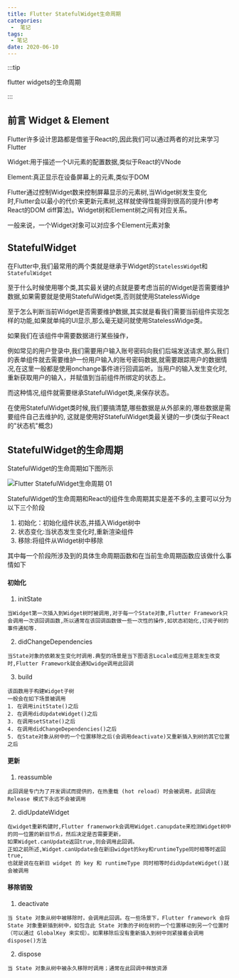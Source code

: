 ```yaml
---
title: Flutter StatefulWidget生命周期
categories:
 -  笔记
tags:
 - 笔记
date: 2020-06-10
---
```



:::tip

flutter widgets的生命周期

:::

<!-- more -->

## 前言 Widget & Element

Flutter许多设计思路都是借鉴于React的,因此我们可以通过两者的对比来学习Flutter

Widget:用于描述一个UI元素的配置数据,类似于React的VNode

Element:真正显示在设备屏幕上的元素,类似于DOM

Flutter通过控制Widget数来控制屏幕显示的元素树,当Widget树发生变化时,Flutter会以最小的代价来更新元素树,这样就使得性能得到很高的提升(参考React的DOM diff算法)。Widget树和Element树之间有对应关系。

一般来说，一个Widget对象可以对应多个Element元素对象


## StatefulWidget


在Flutter中,我们最常用的两个类就是继承于Widget的`StatelessWidge`t和`StatefulWidget`

至于什么时候使用哪个类,其实最关键的点就是要考虑当前的Widget是否需要维护数据,如果需要就是使用StatefulWidget类,否则就使用StatelessWidge

至于怎么判断当前Widget是否需要维护数据,其实就是看我们需要当前组件实现怎样的功能,如果就单纯的UI显示,那么毫无疑问就使用StatelessWidge类。

如果我们在该组件中需要数据进行某些操作，

例如常见的用户登录中,我们需要用户输入账号密码向我们后端发送请求,那么我们的表单组件就去需要维护一份用户输入的账号密码数据,就需要跟踪用户的数据情况,在这里一般都是使用onchange事件进行回调监听。当用户的输入发生变化时,重新获取用户的输入，并赋值到当前组件所绑定的状态上。

而这种情况,组件就需要继承StatefulWidget类,来保存状态。

在使用StatefulWidget类时候,我们要搞清楚,哪些数据是从外部来的,哪些数据是需要组件自己去维护的, 这就是使用好StatefulWidget类最关键的一步(类似于React的"状态机"概念)

## StatefulWidget的生命周期


StatefulWidget的生命周期如下图所示

<img :src="$withBase('/Notes/Flutter StatefulWidget生命周期 01.jpg')" alt="Flutter StatefulWidget生命周期 01">



StatefulWidget的生命周期和React的组件生命周期其实是差不多的,主要可以分为以下三个阶段

1. 初始化：初始化组件状态,并插入Widget树中
2. 状态变化:当状态发生变化时,重新渲染组件
3. 移除:将组件从Widget树中移除


其中每一个阶段所涉及到的具体生命周期函数和在当前生命周期函数应该做什么事情如下

#### 初始化

1. initState
```
当Widget第一次插入到Widget树时被调用,对于每一个State对象,Flutter Framework只会调用一次该回调函数,所以通常在该回调函数做一些一次性的操作,如状态初始化,订阅子树的事件通知等.
```
2. didChangeDependencies
```
当State对象的依赖发生变化时调用.典型的场景是当下图语言Locale或应用主题发生改变时,Flutter Framework就会通知widge调用此回调
```
3. build
```
该函数用于构建Widget子树
一般会在如下场景被调用
1. 在调用initState()之后
2. 在调用didUpdateWidget()之后
3. 在调用setState()之后
4. 在调用didChangeDependencies()之后
5. 在State对象从树中的一个位置移除之后(会调用deactivate)又重新插入到树的其它位置之后
```

#### 更新

1. reassumble
```
此回调是专门为了开发调试而提供的，在热重载 (hot reload) 时会被调用，此回调在 Release 模式下永远不会被调用
```
2. didUpdateWidget
```
在widget重新构建时,Flutter framenwork会调用Widget.canupdate来检测Widget树中的同一位置的新旧节点，然后决定是否需要更新，
如果Widget.canUpdate返回true,则会调用此回调。
正如之前所述,Widget.canUpdate会在新旧widget的key和runtimeType同时相等时返回true,
也就是说在在新旧 widget 的 key 和 runtimeType 同时相等时didUpdateWidget()就会被调用
```

#### 移除销毁
1. deactivate
```
当 State 对象从树中被移除时，会调用此回调。在一些场景下，Flutter framework 会将 State 对象重新插到树中，如包含此 State 对象的子树在树的一个位置移动到另一个位置时（可以通过 GlobalKey 来实现）。如果移除后没有重新插入到树中则紧接着会调用dispose()方法
```
2. dispose
```
当 State 对象从树中被永久移除时调用；通常在此回调中释放资源
```
